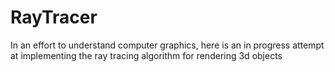 # RayTracer
In an effort to understand computer graphics, here is an in progress attempt at implementing the ray tracing algorithm for rendering 3d objects
